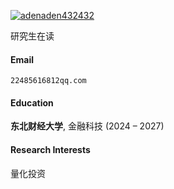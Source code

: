 [![adenaden432432](https://img.shields.io/badge/adenaden432432-github-blue?logo=github)](https://github.com/adenaden432432)

研究生在读

#### Email  
<code>22485616812qq.com</code>  

#### Education  
**东北财经大学**, 金融科技 (2024 – 2027)    

#### Research Interests  
量化投资